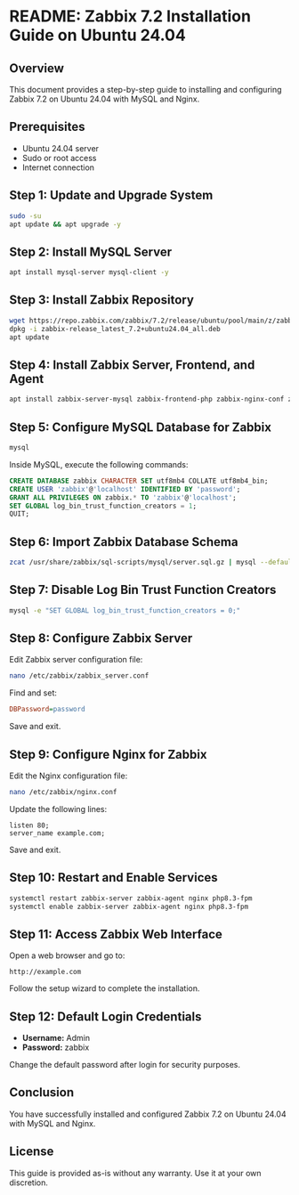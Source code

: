 # README: Zabbix 7.2 Installation Guide on Ubuntu 24.04

## Overview
This document provides a step-by-step guide to installing and configuring Zabbix 7.2 on Ubuntu 24.04 with MySQL and Nginx.

## Prerequisites
- Ubuntu 24.04 server
- Sudo or root access
- Internet connection

## Step 1: Update and Upgrade System
```bash
sudo -su
apt update && apt upgrade -y
```

## Step 2: Install MySQL Server
```bash
apt install mysql-server mysql-client -y
```

## Step 3: Install Zabbix Repository
```bash
wget https://repo.zabbix.com/zabbix/7.2/release/ubuntu/pool/main/z/zabbix-release/zabbix-release_latest_7.2+ubuntu24.04_all.deb
dpkg -i zabbix-release_latest_7.2+ubuntu24.04_all.deb
apt update
```

## Step 4: Install Zabbix Server, Frontend, and Agent
```bash
apt install zabbix-server-mysql zabbix-frontend-php zabbix-nginx-conf zabbix-sql-scripts zabbix-agent -y
```

## Step 5: Configure MySQL Database for Zabbix
```bash
mysql
```
Inside MySQL, execute the following commands:
```sql
CREATE DATABASE zabbix CHARACTER SET utf8mb4 COLLATE utf8mb4_bin;
CREATE USER 'zabbix'@'localhost' IDENTIFIED BY 'password';
GRANT ALL PRIVILEGES ON zabbix.* TO 'zabbix'@'localhost';
SET GLOBAL log_bin_trust_function_creators = 1;
QUIT;
```

## Step 6: Import Zabbix Database Schema
```bash
zcat /usr/share/zabbix/sql-scripts/mysql/server.sql.gz | mysql --default-character-set=utf8mb4 -uzabbix -p zabbix
```

## Step 7: Disable Log Bin Trust Function Creators
```bash
mysql -e "SET GLOBAL log_bin_trust_function_creators = 0;"
```

## Step 8: Configure Zabbix Server
Edit Zabbix server configuration file:
```bash
nano /etc/zabbix/zabbix_server.conf
```
Find and set:
```ini
DBPassword=password
```
Save and exit.

## Step 9: Configure Nginx for Zabbix
Edit the Nginx configuration file:
```bash
nano /etc/zabbix/nginx.conf
```
Update the following lines:
```nginx
listen 80;
server_name example.com;
```
Save and exit.

## Step 10: Restart and Enable Services
```bash
systemctl restart zabbix-server zabbix-agent nginx php8.3-fpm
systemctl enable zabbix-server zabbix-agent nginx php8.3-fpm
```

## Step 11: Access Zabbix Web Interface
Open a web browser and go to:
```
http://example.com
```
Follow the setup wizard to complete the installation.

## Step 12: Default Login Credentials
- **Username:** Admin
- **Password:** zabbix

Change the default password after login for security purposes.

## Conclusion
You have successfully installed and configured Zabbix 7.2 on Ubuntu 24.04 with MySQL and Nginx.

## License
This guide is provided as-is without any warranty. Use it at your own discretion.

